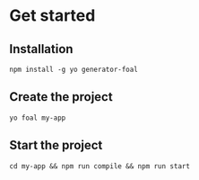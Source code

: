 # Get started

## Installation

`npm install -g yo generator-foal`

## Create the project

`yo foal my-app`

## Start the project

`cd my-app && npm run compile && npm run start`